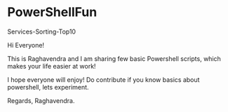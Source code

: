 # PowerShellFun
Services-Sorting-Top10

Hi Everyone! 

This is Raghavendra and I am sharing few basic Powershell scripts, which makes your life easier at work!

I hope everyone will enjoy! Do contribute if you know basics about powershell, lets experiment.

Regards,
Raghavendra. 
